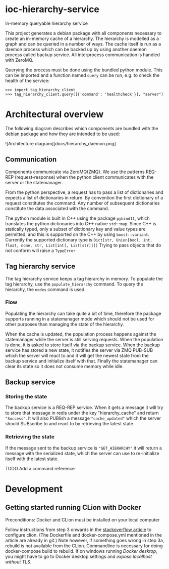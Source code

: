 # ioc-hierarchy-service
In-memory queryable hierarchy service

This project generates a debian package with all components necessary to
create an in-memory cache of a hierarchy. The hierarchy is modelled as
a graph and can be queried in a number of ways. The cache itself is run
as a daemon process which can be backed up by using another daemon
process called backup service. All interprocess communication is handled
with ZeroMQ.

Querying the process must be done using the bundled python module. This
can be imported and a function named `query` can be run, e.g. to check
the health of the service:

```
>>> import tag_hierarchy_client
>>> tag_hierarchy_client.query([{'command': 'healthcheck'}], "server")
```

# Architectural overview
The following diagram describes which components are bundled with the
debian package and how they are intended to be used:

![Architecture diagram][docs/hierarchy_daemon.png]

## Communication
Components communicate via ZeroMQ(ZMQ). We use the patterns REQ-REP
(request-response) when the python client communicates with the server
or the statemanager.

From the python perspective, a request has to pass a list of dictionaries
and expects a list of dictionaries in return. By convention the first
dictionary of a request constitutes the command. Any number of
subsequent dictionaries constitute the data associated with the command.

The python module is built in C++ using the package `pybind11`, which
translates the python dictionaries into C++ native `std::map`. Since
C++ is statically typed, only a subset of dictionary key and value
types are permitted, and this is supported on the C++ by using
`boost::variant`. Currently the supported dictionary type is
`Dict[str, Union[bool, int, float, none, str, List[int], List[str]]]]`
Trying to pass objects that do not conform will raise a `TypeError`

## Tag hierarchy service
The tag hierarchy service keeps a tag hierarchy in memory. To populate
the tag hierarchy, use the `populate_hierarchy` command. To query the
hierarchy, the `nodes` command is used.

### Flow
Populating the hierarchy can take quite a bit of time, therefore the
package supports running in a statemanager mode which should not be used
for other purposes than managing the state of the hierarchy.

When the cache is updated, the population process happens against the
statemanager while the server is still serving requests. When the
population is done, it is asked to store itself via the backup service.
When the backup service has stored a new state, it notifies the server
via ZMQ PUB-SUB which the server will react to and it will get the
newest state from the backup service and initialize itself with that.
Finally the statemanager can clear its state so it does not consume
memory while idle.

## Backup service

### Storing the state
The backup service is a REQ-REP service. When it gets a message it will
try to store that message in redis under the key "hierarchy_cache" and
return `"Success"`. It will also PUBlish a message `"cache_updated"`
which the server should SUBscribe to and react to by retrieving the
latest state. 

### Retrieving the state
If the message sent to the backup service is `"GET_HIERARCHY"` it will
return a message with the serialized state, which the server can use to
re-initialize itself with the latest state.

TODO Add a command reference

# Development
## Getting started running CLion with Docker
Preconditions: Docker and CLion must be installed on your local computer

Follow instructions from step 3 onwards in the [stackoverflow article](https://stackoverflow.com/questions/55272484/how-to-code-run-programs-in-a-docker-container-using-clion/55424792) 
to configure clion. (The Dockerfile and docker-compose.yml mentioned
in the article are already in git.) Note however, if something goes wrong in step 3a, rebuild is not available from
the CLion. Commandline is necessary for doing docker-compose build to rebuild. If on windows running _Docker desktop_, you 
might have to go to Docker desktop settings and _expose localhost without TLS_.

